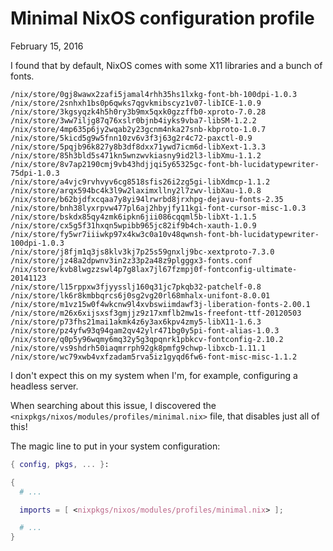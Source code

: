 # Minimal NixOS configuration profile
February 15, 2016

I found that by default, NixOS comes with some X11 libraries and
a bunch of fonts.

```
/nix/store/0gj8wawx2zafi5jamal4rhh35hs1lxkg-font-bh-100dpi-1.0.3
/nix/store/2snhxh1bs0p6qwks7qgvkmibscyz1v07-libICE-1.0.9
/nix/store/3kgsyqzk4h5h0ry3b9mx5qxk0gzzffb0-xproto-7.0.28
/nix/store/3ww7iljg87q76xslr0bjnb4iyks9vba7-libSM-1.2.2
/nix/store/4mp635p6jy2wqab2y23gcnm4nka27snb-kbproto-1.0.7
/nix/store/5kicd5g9w5fnn10zv6v3f3j63g2r4c72-paxctl-0.9
/nix/store/5pqjb96k827y8b3df8dxx71ywd7icm6d-libXext-1.3.3
/nix/store/85h3bld5s471kn5wnzwvkiasny9id2l3-libXmu-1.1.2
/nix/store/8v7ap2190cmj9vb43hdjjqi5y65325gc-font-bh-lucidatypewriter-75dpi-1.0.3
/nix/store/a4vjc9rvhvyv6cg8518sfis26i2zg5gi-libXdmcp-1.1.2
/nix/store/arqx594bc4k3l9w2laximxllny2l7zwv-libXau-1.0.8
/nix/store/b62bjdfxcqaa7y8yi94lrwrbd8jrxhpg-dejavu-fonts-2.35
/nix/store/bnh38lyxrpvw477pl6aj2hbyjfy11kgi-font-cursor-misc-1.0.3
/nix/store/bskdx85qy4zmk6ipkn6jii086cqqml5b-libXt-1.1.5
/nix/store/cx5g5f31hxqn5wpibb965jc82if9b4ch-xauth-1.0.9
/nix/store/fy5wr7iiiwkp97x4kw3c0a10v48qwnsh-font-bh-lucidatypewriter-100dpi-1.0.3
/nix/store/j8fjm1q3js8klv3kj7p25s59gnxlj9bc-xextproto-7.3.0
/nix/store/jz48a2dpwnv3in2z33p2a48z9plgggx3-fonts.conf
/nix/store/kvb8lwgzzswl4p7g8lax7jl67fzmpj0f-fontconfig-ultimate-20141123
/nix/store/l15rppxw3fjyysslj160q31jc7pkqb32-patchelf-0.8
/nix/store/lk6r8kmbbqrcs6j0sg2vg20rl68mhalx-unifont-8.0.01
/nix/store/m1vz15w0f4wkcnw9l4xvbswiimdawf3j-liberation-fonts-2.00.1
/nix/store/m26x6xijsxsf3gmjjz9z17xmflb2mw1s-freefont-ttf-20120503
/nix/store/p73fhs21mai1akmk4z6y3ax6kpv4zmy5-libX11-1.6.3
/nix/store/pz4yfw93q94gam2qv42ylr471bg0y5pi-font-alias-1.0.3
/nix/store/q0p5y96wqmy6mq32y5g3qpqnrk1pbkcv-fontconfig-2.10.2
/nix/store/vs9shdrh50iaqmrrph92gk8pmfg9chwp-libxcb-1.11.1
/nix/store/wc79xwb4vxfzadam5rva5iz1gyqd6fw6-font-misc-misc-1.1.2
```

I don't expect this on my system when I'm, for example, configuring a
headless server.

When searching about this issue, I discovered the
`<nixpkgs/nixos/modules/profiles/minimal.nix>` file, that disables just
all of this!

The magic line to put in your system configuration:

```nix
{ config, pkgs, ... }:

{
  # ...

  imports = [ <nixpkgs/nixos/modules/profiles/minimal.nix> ];

  # ...
}
```
